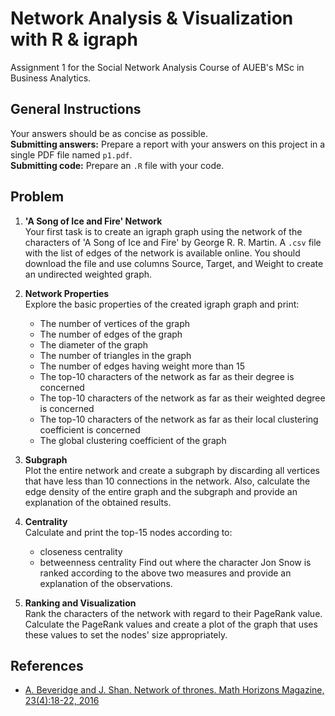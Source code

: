 # Network Analysis & Visualization with R & igraph

Assignment 1 for the Social Network Analysis Course of AUEB's MSc in Business Analytics.

## General Instructions
Your answers should be as concise as possible.  
**Submitting answers:** Prepare a report with your answers on this project in a single PDF file named `p1.pdf`.  
**Submitting code:** Prepare an `.R` file with your code.

## Problem
1. **'A Song of Ice and Fire' Network**  
   Your first task is to create an igraph graph using the network of the characters of 'A Song of Ice and Fire' by George R. R. Martin. A `.csv` file with the list of edges of the network is available online. You should download the file and use columns Source, Target, and Weight to create an undirected weighted graph.

2. **Network Properties**  
   Explore the basic properties of the created igraph graph and print:
   - The number of vertices of the graph
   - The number of edges of the graph
   - The diameter of the graph
   - The number of triangles in the graph
   - The number of edges having weight more than 15
   - The top-10 characters of the network as far as their degree is concerned
   - The top-10 characters of the network as far as their weighted degree is concerned
   - The top-10 characters of the network as far as their local clustering coefficient is concerned
   - The global clustering coefficient of the graph

3. **Subgraph**  
   Plot the entire network and create a subgraph by discarding all vertices that have less than 10 connections in the network. Also, calculate the edge density of the entire graph and the subgraph and provide an explanation of the obtained results.

4. **Centrality**  
   Calculate and print the top-15 nodes according to:
   - closeness centrality
   - betweenness centrality
   Find out where the character Jon Snow is ranked according to the above two measures and provide an explanation of the observations.

5. **Ranking and Visualization**  
   Rank the characters of the network with regard to their PageRank value. Calculate the PageRank values and create a plot of the graph that uses these values to set the nodes' size appropriately.

## References
- [A. Beveridge and J. Shan. Network of thrones. Math Horizons Magazine, 23(4):18-22, 2016](https://mathbeveridge.github.io/publication/2016-network-of-thrones)
